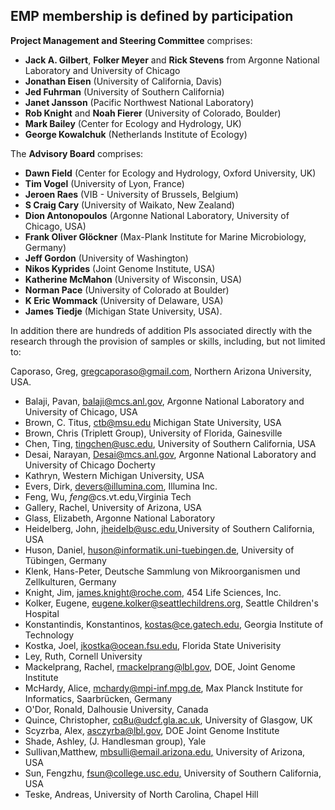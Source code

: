 EMP membership is defined by participation
------------------------------------------

**Project Management and Steering Committee** comprises:

- **Jack A. Gilbert**, **Folker Meyer** and **Rick Stevens** from Argonne National Laboratory and University of Chicago
- **Jonathan Eisen** (University of California, Davis)
- **Jed Fuhrman** (University of Southern California)
- **Janet Jansson** (Pacific Northwest National Laboratory)
- **Rob Knight** and **Noah Fierer** (University of Colorado, Boulder)
- **Mark Bailey** (Center for Ecology and Hydrology, UK)
- **George Kowalchuk** (Netherlands Institute of Ecology)

The **Advisory Board** comprises:

- **Dawn Field** (Center for Ecology and Hydrology, Oxford University, UK)
- **Tim Vogel** (University of Lyon, France)
- **Jeroen Raes** (VIB - University of Brussels, Belgium)
- **S Craig Cary** (University of Waikato, New Zealand)
- **Dion Antonopoulos** (Argonne National Laboratory, University of Chicago, USA)
- **Frank Oliver Glöckner** (Max-Plank Institute for Marine Microbiology, Germany)
- **Jeff Gordon** (University of Washington)
- **Nikos Kyprides** (Joint Genome Institute, USA)
- **Katherine McMahon** (University of Wisconsin, USA)
- **Norman Pace** (University of Colorado at Boulder)
- **K Eric Wommack** (University of Delaware, USA)
- **James Tiedje** (Michigan State University, USA).

In addition there are hundreds of addition PIs associated directly with
the research through the provision of samples or skills, including, but
not limited to:

Caporaso, Greg, gregcaporaso@gmail.com, Northern Arizona University,
USA.

- Balaji, Pavan, <balaji@mcs.anl.gov>, Argonne National Laboratory and University of Chicago, USA
- Brown, C. Titus, <ctb@msu.edu> Michigan State University, USA
- Brown, Chris (Triplett Group), University of Florida, Gainesville
- Chen, Ting, <tingchen@usc.edu>, University of Southern California, USA
- Desai, Narayan, <Desai@mcs.anl.gov>, Argonne National Laboratory and University of Chicago Docherty
- Kathryn, Western Michigan University, USA
- Evers, Dirk, devers@illumina.com, Illumina Inc.
- Feng, Wu, *feng*@cs.vt.edu,Virginia Tech
- Gallery, Rachel, University of Arizona, USA
- Glass, Elizabeth, Argonne National Laboratory
- Heidelberg, John, [jheidelb@usc.edu,](mailto:jheidelb@usc.edu)University of Southern California, USA
- Huson, Daniel, huson@informatik.uni-tuebingen.de, University of Tübingen, Germany
- Klenk, Hans-Peter, Deutsche Sammlung von Mikroorganismen und Zellkulturen, Germany
- Knight, Jim, <james.knight@roche.com>, 454 Life Sciences, Inc.
- Kolker, Eugene, eugene.kolker@seattlechildrens.org, Seattle Children's Hospital
- Konstantindis, Konstantinos, <kostas@ce.gatech.edu>, Georgia Institute of Technology
- Kostka, Joel, <jkostka@ocean.fsu.edu>, Florida State Univerisity
- Ley, Ruth, Cornell University
- Mackelprang, Rachel, <rmackelprang@lbl.gov>, DOE, Joint Genome Institute
- McHardy, Alice, <mchardy@mpi-inf.mpg.de>, Max Planck Institute for Informatics, Saarbrücken, Germany
- O'Dor, Ronald, Dalhousie University, Canada
- Quince, Christopher, cq8u@udcf.gla.ac.uk, University of Glasgow, UK
- Scyzrba, Alex, asczyrba@lbl.gov, DOE Joint Genome Institute
- Shade, Ashley, (J. Handlesman group), Yale
- Sullivan,Matthew, [mbsulli@email.arizona.edu,](mailto:mbsulli@email.arizona.edu) University of Arizona, USA
- Sun, Fengzhu, [fsun@college.usc.edu,](mailto:fsun@college.usc.edu) University of Southern California, USA
- Teske, Andreas, University of North Carolina, Chapel Hill
